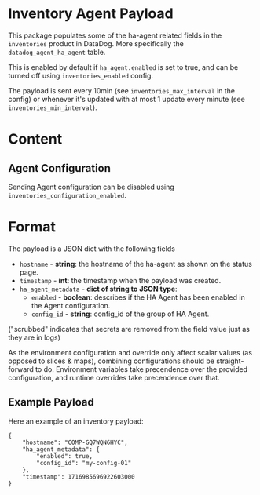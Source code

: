# Inventory Agent Payload

This package populates some of the ha-agent related fields in the `inventories` product in DataDog. More specifically the
`datadog_agent_ha_agent` table.

This is enabled by default if `ha_agent.enabled` is set to true, and can be turned off using `inventories_enabled` config.

The payload is sent every 10min (see `inventories_max_interval` in the config) or whenever it's updated with at most 1
update every minute (see `inventories_min_interval`).

# Content

## Agent Configuration

Sending Agent configuration can be disabled using `inventories_configuration_enabled`.

# Format

The payload is a JSON dict with the following fields

- `hostname` - **string**: the hostname of the ha-agent as shown on the status page.
- `timestamp` - **int**: the timestamp when the payload was created.
- `ha_agent_metadata` - **dict of string to JSON type**:
  - `enabled` - **boolean**: describes if the HA Agent has been enabled in the Agent configuration.
  - `config_id` - **string**: config_id of the group of HA Agent.

("scrubbed" indicates that secrets are removed from the field value just as they are in logs)

As the environment configuration and override only affect scalar values (as opposed to slices & maps), combining configurations should be straight-forward to do. Environment variables take precendence over the provided configuration, and runtime overrides take precendence over that.

## Example Payload

Here an example of an inventory payload:

```
{
    "hostname": "COMP-GQ7WQN6HYC",
    "ha_agent_metadata": {
        "enabled": true,
        "config_id": "my-config-01"
    },
    "timestamp": 1716985696922603000
}
```
